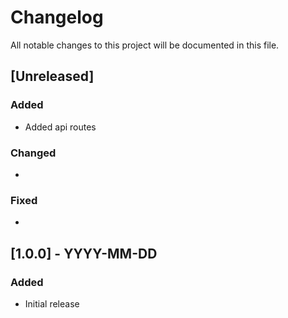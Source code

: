 # Changelog

All notable changes to this project will be documented in this file.

## [Unreleased]

### Added

- Added api routes

### Changed

-

### Fixed

-

## [1.0.0] - YYYY-MM-DD

### Added

- Initial release
